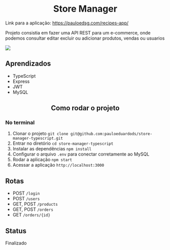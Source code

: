 <h1 align="center">Store Manager</h1>

Link para a aplicação: https://pauloedsg.com/recipes-app/

Projeto consistia em fazer uma API REST para um e-commerce, onde podemos consultar editar excluir ou adicionar produtos, vendas ou usuarios

<img src="./Recipes-App.png"/>


## Aprendizados
 * TypeScript
 * Express
 * JWT
 * MySQL

<h2 align="center">Como rodar o projeto</h2>

### No terminal
1. Clonar o projeto `git clone git@github.com:pauloeduardods/store-manager-typescript.git`
2. Entrar no diretório `cd store-manager-typescript`
3. Instalar as dependências `npm install`
4. Configurar o arquivo `.env` para conectar corretamente ao MySQL
5. Rodar a aplicação `npm start`
6. Acessar a aplicação `http://localhost:3000`


## Rotas

  * POST `/login`
  * POST `/users`
  * GET, POST `/products`
  * GET, POST `/orders`
  * GET `/orders/{id}`

## Status

Finalizado

